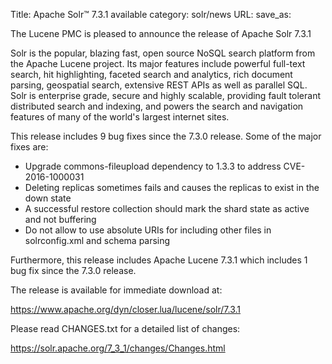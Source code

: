 Title: Apache Solr™ 7.3.1 available
category: solr/news
URL: 
save_as: 

The Lucene PMC is pleased to announce the release of Apache Solr 7.3.1

Solr is the popular, blazing fast, open source NoSQL search platform from the
Apache Lucene project. Its major features include powerful full-text search,
hit highlighting, faceted search and analytics, rich document parsing,
geospatial search, extensive REST APIs as well as parallel SQL. Solr is
enterprise grade, secure and highly scalable, providing fault tolerant
distributed search and indexing, and powers the search and navigation
features of many of the world's largest internet sites.

This release includes 9 bug fixes since the 7.3.0 release. Some of the major fixes are:

* Upgrade commons-fileupload dependency to 1.3.3 to address CVE-2016-1000031
* Deleting replicas sometimes fails and causes the replicas to exist in the down state
* A successful restore collection should mark the shard state as active and not buffering
* Do not allow to use absolute URIs for including other files in solrconfig.xml and schema parsing

Furthermore, this release includes Apache Lucene 7.3.1 which includes 1 bug
fix since the 7.3.0 release.

The release is available for immediate download at:

  <https://www.apache.org/dyn/closer.lua/lucene/solr/7.3.1>

Please read CHANGES.txt for a detailed list of changes:

  <https://solr.apache.org/7_3_1/changes/Changes.html>

